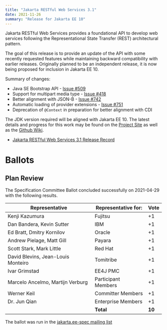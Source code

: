 ```yaml
---
title: "Jakarta RESTful Web Services 3.1"
date: 2021-11-26
summary: "Release for Jakarta EE 10"
---
```

Jakarta RESTful Web Services provides a foundational API to develop web services following the Representational
State Transfer (REST) architectural pattern.

The goal of this release is to provide an update of the API with some recently requested features while maintaining 
backward compatibility with earlier releases. Originally planned to be an independent release, it is now
being proposed for inclusion in Jakarta EE 10.

Summary of changes:

* Java SE Bootstrap API - [Issue #509](https://github.com/eclipse-ee4j/jaxrs-api/issues/509)
* Support for multipart media type - [Issue #418](https://github.com/eclipse-ee4j/jaxrs-api/issues/418)
* Better alignment with JSON-B - [Issue #742](https://github.com/eclipse-ee4j/jaxrs-api/issues/742)
* Automatic loading of provider extensions - [Issue #751](https://github.com/eclipse-ee4j/jaxrs-api/issues/751)
* Deprecation of `@Context` in preparation for better alignment with CDI
    
The JDK version required will be aligned with Jakarta EE 10. The latest details and progress for this work 
may be found on the [Project Site](https://projects.eclipse.org/projects/ee4j.jaxrs) as well as the
[Github Wiki](https://github.com/eclipse-ee4j/jaxrs-api/wiki).

* [Jakarta RESTful Web Services 3.1 Release Record](https://projects.eclipse.org/projects/ee4j.jaxrs/releases/3.1.0)

# Ballots

## Plan Review

The Specification Committee Ballot concluded successfully on 2021-04-29 with the following results.

| Representative                                 | Representative for: |  Vote   |
|------------------------------------------------|---------------------|---------|
| Kenji Kazumura                                 | Fujitsu             |   +1    |
| Dan Bandera, Kevin Sutter                      | IBM                 |   +1    |
| Ed Bratt, Dmitry Kornilov                      | Oracle              |   +1    |
| Andrew Pielage, Matt Gill                      | Payara              |   +1    |
| Scott Stark, Mark Little                       | Red Hat             |   +1    |
| David Blevins, Jean-Louis Monteiro             | Tomitribe           |   +1    |
| Ivar Grimstad                                  | EE4J PMC            |   +1    |
| Marcelo Ancelmo, Martijn Verburg               | Participant Members |   +1    |
| Werner Keil                                    | Committer Members   |   +1    |
| Dr. Jun Qian                                   | Enterprise Members  |   +1    |
|                                                | **Total**           | **10**  |

The ballot was run in the [jakarta.ee-spec mailing list](https://www.eclipse.org/lists/jakarta.ee-spec/msg01533.html)
